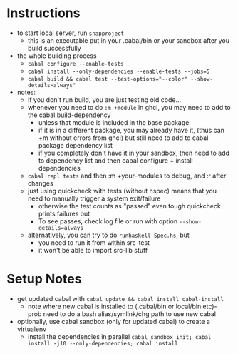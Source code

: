 Instructions
============

- to start local server, run `snapproject`
    - this is an executable put in your .cabal/bin or your sandbox after you build successfully
- the whole building process
    - `cabal configure --enable-tests`
    - `cabal install --only-dependencies --enable-tests --jobs=5`
    - `cabal build && cabal test --test-options="--color" --show-details=always"`
- notes:
    - if you don't run build, you are just testing old code...
    - whenever you need to do `:m +module` in ghci, you may need to add to the cabal build-dependency
        - unless that module is included in the base package
        - if it is in a different package, you may already have it, (thus can +m without errors from ghci) but still need to add to cabal package dependency list
        - if you completely don't have it in your sandbox, then need to add to dependency list and then cabal configure + install dependencies
    - `cabal repl tests` and then :m +your-modules to debug, and :r after changes
    - just using quickcheck with tests (without hspec) means that you need to manually trigger a system exit/failure
        - otherwise the test counts as "passed" even tough quickcheck prints failures out
        - To see passes, check log file or run with option `--show-details=always`
    - alternatively, you can try to do `runhaskell Spec.hs`, but
        - you need to run it from within src-test
        - it won't be able to import src-lib stuff

Setup Notes
===========
- get updated cabal with `cabal update && cabal install cabal-install`
    - note where new cabal is installed to (.cabal/bin or local/bin etc)- prob need to do a bash alias/symlink/chg path to use new cabal
- optionally, use cabal sandbox (only for updated cabal) to create a virtualenv
    - install the dependencies in parallel `cabal sandbox init; cabal install -j10 --only-dependencies; cabal install`
